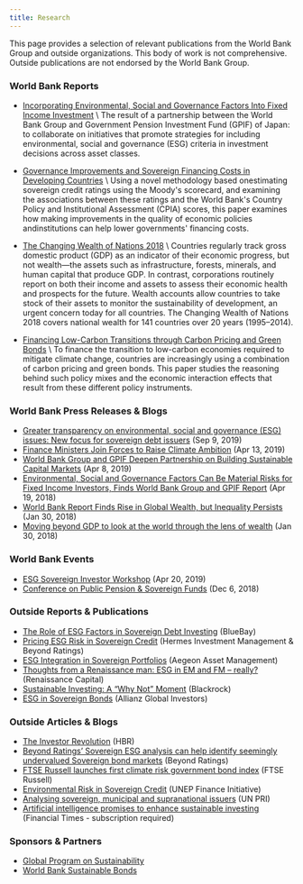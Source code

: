 ```yaml
---
title: Research
---
```


This page provides a selection of relevant publications from the World Bank Group and
outside organizations. This body of work is not comprehensive. Outside publications are
not endorsed by the World Bank Group.

### World Bank Reports

* [Incorporating Environmental, Social and Governance Factors Into Fixed Income Investment](http://documents.worldbank.org/curated/en/913961524150628959) \\
  The result of a partnership between the World Bank Group and Government
  Pension Investment Fund (GPIF) of Japan: to collaborate on initiatives that
  promote strategies for including environmental, social and governance (ESG)
  criteria in investment decisions across asset classes.

* [Governance Improvements and Sovereign Financing Costs in Developing Countries](http://documents.worldbank.org/curated/en/621451560196188919) \\
  Using a novel methodology based onestimating sovereign credit ratings using
  the Moody's scorecard, and examining the associations between these ratings
  and the World Bank's Country Policy and Institutional Assessment
  (CPIA) scores, this paper examines how making improvements in the quality of
  economic policies andinstitutions can help lower governments' financing costs.

* [The Changing Wealth of Nations 2018](https://openknowledge.worldbank.org/handle/10986/29001) \\
  Countries regularly track gross domestic product (GDP) as an indicator of
  their economic progress, but not wealth—the assets such as infrastructure,
  forests, minerals, and human capital that produce GDP. In contrast,
  corporations routinely report on both their income and assets to assess their
  economic health and prospects for the future. Wealth accounts allow countries
  to take stock of their assets to monitor the sustainability of development,
  an urgent concern today for all countries. The Changing Wealth of Nations
  2018 covers national wealth for 141 countries over 20 years (1995–2014).

* [Financing Low-Carbon Transitions through Carbon Pricing and Green Bonds](http://documents.worldbank.org/curated/en/808771566321852359) \\
  To finance the transition to low-carbon economies required to mitigate
  climate change, countries are increasingly using a combination of carbon
  pricing and green bonds. This paper studies the reasoning behind such policy
  mixes and the economic interaction effects that result from these different
  policy instruments.

### World Bank Press Releases & Blogs

* [Greater transparency on environmental, social and governance (ESG) issues: New focus for sovereign debt issuers](https://blogs.worldbank.org/voices/greater-transparency-environmental-social-and-governance-esg-issues-new-focus-sovereign-debt)
  (Sep 9, 2019)
* [Finance Ministers Join Forces to Raise Climate Ambition](https://www.worldbank.org/en/news/press-release/2019/04/13/coalition-of-finance-ministers-for-climate-action)
  (Apr 13, 2019)
* [World Bank Group and GPIF Deepen Partnership on Building Sustainable Capital Markets](https://www.worldbank.org/en/news/press-release/2019/04/08/world-bank-group-and-gpif-deepen-partnership-on-building-sustainable-capital-markets)
  (Apr 8, 2019)
* [Environmental, Social and Governance Factors Can Be Material Risks for Fixed Income Investors, Finds World Bank Group and GPIF Report](https://www.worldbank.org/en/news/press-release/2018/04/19/environmental-social-and-governance-factors-can-be-material-risks-for-fixed-income-investors-finds-world-bank-group-and-gpif-report)
  (Apr 19, 2018)
* [World Bank Report Finds Rise in Global Wealth, but Inequality Persists](https://www.worldbank.org/en/news/press-release/2018/01/30/world-bank-report-finds-rise-in-global-wealth-but-inequality-persists)
  (Jan 30, 2018)
* [Moving beyond GDP to look at the world through the lens of wealth](https://www.worldbank.org/en/news/feature/2018/01/30/moving-beyond-gdp-to-look-at-the-world-through-the-lens-of-wealth)
  (Jan 30, 2018)




### World Bank Events

* [ESG Sovereign Investor Workshop](http://www.worldbank.org/en/events/2019/04/10/esg-sovereign-investor-workshop)
  (Apr 20, 2019)
* [Conference on Public Pension & Sovereign Funds](https://www8.gsb.columbia.edu/cjeb/sites/cjeb/files/CJEB-Report_Conference-Pension-Sovereign-Funds_2.08.19%20with%20pictures.pdf)
  (Dec 6, 2018)



### Outside Reports & Publications

* [The Role of ESG Factors in Sovereign Debt Investing](https://www.bluebay.com/en-us/insights/the-role-of-esg-factors-in-sovereign-debt-investing/)
  (BlueBay)
* [Pricing ESG Risk in Sovereign Credit](https://www.hermes-investment.com/wp-content/uploads/2019/07/bd03720-credit-research-paper-pricing-esg-in-sovereign-credit-q3-2019.pdf)
  (Hermes Investment Management & Beyond Ratings)
* [ESG Integration in Sovereign Portfolios](https://www.aegonassetmanagement.com/globalassets/asset-management/netherlands/news-insights/documents/2018/esg-integration-in-sovereign-portfolios.pdf)
  (Aegeon Asset Management)
* [Thoughts from a Renaissance man: ESG in EM and FM – really?](https://research.rencap.com/eng/download.asp?id=29402)
  (Renaissance Capital)
* [Sustainable Investing: A “Why Not” Moment](https://www.blackrock.com/us/individual/insights/blackrock-investment-institute/sustainable-investing-is-the-answer)
  (Blackrock)
* [ESG in Sovereign Bonds](https://es.allianzgi.com/-/media/allianzgi/eu/makler-spain-new/documents/sri-seminar/esg-in-sovereign-bonds.pdf)
  (Allianz Global Investors)

### Outside Articles & Blogs

* [The Investor Revolution](https://hbr.org/2019/05/the-investor-revolution)
  (HBR)
* [Beyond Ratings’ Sovereign ESG analysis can help identify seemingly undervalued Sovereign bond markets](https://beyond-ratings.com/publications/beyond-ratings-sovereign-esg-analysis-can-help-identify-investment-opportunities-in-sovereign-bond-markets/)
  (Beyond Ratings)
* [FTSE Russell launches first climate risk government bond index](https://www.ftserussell.com/press/ftse-russell-launches-first-climate-risk-government-bond-index)
  (FTSE Russell)
* [Environmental Risk in Sovereign Credit](https://www.unepfi.org/ecosystems/erisc/)
  (UNEP Finance Initiative)
* [Analysing sovereign, municipal and supranational issuers](https://www.unpri.org/fixed-income/integrating-esg-factors-into-sovereign-issuer-analysis/31.article)
  (UN PRI)
* [Artificial intelligence promises to enhance sustainable investing](https://www.ft.com/content/7c40cdfc-b528-11e9-bec9-fdcab53d6959)
  (Financial Times - subscription required)

### Sponsors & Partners

* [Global Program on Sustainability](https://www.worldbank.org/en/programs/global-program-on-sustainability)
* [World Bank Sustainable Bonds](http://treasury.worldbank.org/en/about/unit/treasury/ibrd/ibrd-sustainable-development-bonds)


